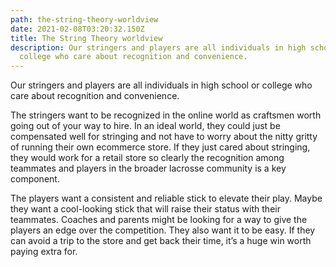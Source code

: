 ```yaml
---
path: the-string-theory-worldview
date: 2021-02-08T03:20:32.150Z
title: The String Theory worldview
description: Our stringers and players are all individuals in high school or
  college who care about recognition and convenience.
---
```

Our stringers and players are all individuals in high school or college who care about recognition and convenience.

The stringers want to be recognized in the online world as craftsmen worth going out of your way to hire. In an ideal world, they could just be compensated well for stringing and not have to worry about the nitty gritty of running their own ecommerce store. If they just cared about stringing, they would work for a retail store so clearly the recognition among teammates and players in the broader lacrosse community is a key component.

The players want a consistent and reliable stick to elevate their play. Maybe they want a cool-looking stick that will raise their status with their teammates. Coaches and parents might be looking for a way to give the players an edge over the competition. They also want it to be easy. If they can avoid a trip to the store and get back their time, it’s a huge win worth paying extra for.
